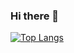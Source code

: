 ### Hi there 👋

[![Top Langs](https://github-readme-stats.vercel.app/api/top-langs/?username=Kasl0&layout=compact&langs_count=10&hide=html,css,jupyter%20notebook)](https://github.com/anuraghazra/github-readme-stats)
